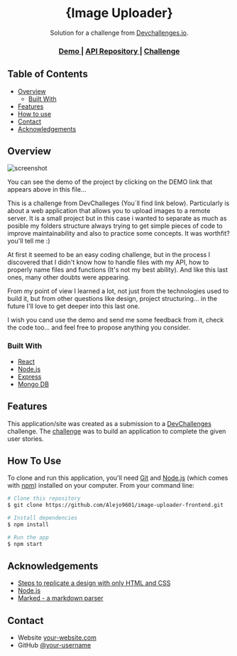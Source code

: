 <!-- Please update value in the {}  -->

<h1 align="center">{Image Uploader}</h1>

<div align="center">
   Solution for a challenge from  <a href="http://devchallenges.io" target="_blank">Devchallenges.io</a>.
</div>

<div align="center">
  <h3>
    <a href="https://imguploader.vercel.app">
      Demo
    </a>
    <span> | </span>
    <a href="https://github.com/Alejo9601/image-uploader-backend.git">
      API Repository
    </a>
    <span> | </span>
    <a href="https://devchallenges.io/challenges/O2iGT9yBd6xZBrOcVirx">
      Challenge
    </a>
  </h3>
</div>

<!-- TABLE OF CONTENTS -->

## Table of Contents

- [Overview](#overview)
  - [Built With](#built-with)
- [Features](#features)
- [How to use](#how-to-use)
- [Contact](#contact)
- [Acknowledgements](#acknowledgements)

<!-- OVERVIEW -->

## Overview

![screenshot](https://user-images.githubusercontent.com/16707738/92399059-5716eb00-f132-11ea-8b14-bcacdc8ec97b.png)

You can see the demo of the project by clicking on the DEMO link that appears above in this file...

This is a challenge from DevChalleges (You´ll find link below). Particularly is about a web application that allows you to upload images to a remote server. It is a small project but in this case i wanted to separate as much as posible my folders structure always trying to get simple pieces of code to improve maintainability and also to practice some concepts. It was worthfit? you'll tell me :)

At first it seemed to be an easy coding challenge, but in the process I discovered that I didn't know how to handle files with my API, how to properly name files and functions (It's not my best ability). And like this last ones, many other doubts were appearing.

From my point of view I learned a lot, not just from the technologies used to build it, but from other questions like design, project structuring... in the future I'll love to get deeper into this last one.

I wish you cand use the demo and send me some feedback from it, check the code too... and feel free to propose anything you consider.

### Built With

<!-- This section should list any major frameworks that you built your project using. Here are a few examples.-->

- [React](https://reactjs.org/)
- [Node.js](https://tailwindcss.com/)
- [Express](https://tailwindcss.com/)
- [Mongo DB](https://tailwindcss.com/)

## Features

<!-- List the features of your application or follow the template. Don't share the figma file here :) -->

This application/site was created as a submission to a [DevChallenges](https://devchallenges.io/challenges) challenge. The [challenge](https://devchallenges.io/challenges/O2iGT9yBd6xZBrOcVirx) was to build an application to complete the given user stories.

## How To Use

<!-- Example: -->

To clone and run this application, you'll need [Git](https://git-scm.com) and [Node.js](https://nodejs.org/en/download/) (which comes with [npm](http://npmjs.com)) installed on your computer. From your command line:

```bash
# Clone this repository
$ git clone https://github.com/Alejo9601/image-uploader-frontend.git

# Install dependencies
$ npm install

# Run the app
$ npm start
```

## Acknowledgements

<!-- This section should list any articles or add-ons/plugins that helps you to complete the project. This is optional but it will help you in the future. For example -->

- [Steps to replicate a design with only HTML and CSS](https://devchallenges-blogs.web.app/how-to-replicate-design/)
- [Node.js](https://nodejs.org/)
- [Marked - a markdown parser](https://github.com/chjj/marked)

## Contact

- Website [your-website.com](https://www.juarezdev.click)
- GitHub [@your-username](https://https://github.com/Alejo9601)
